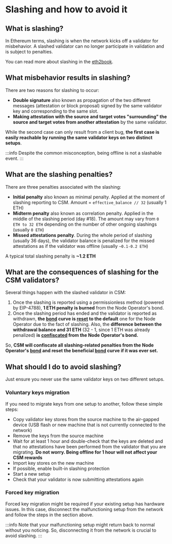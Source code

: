# Slashing and how to avoid it

## What is slashing?

In Ethereum terms, slashing is when the network kicks off a validator for misbehavior. A slashed validator can no longer participate in validation and is subject to penalties.

You can read more about slashing in the [eth2book](https://eth2book.info/capella/part2/incentives/slashing/).

## What misbehavior results in slashing?

There are two reasons for slashing to occur:

- **Double signature** also known as propagation of the two different messages (attestation or block proposal) signed by the same validator key and corresponding to the same slot.
- **Making attestation with the source and target votes "surrounding" the source and target votes from another attestation** by the same validator.

While the second case can only result from a client bug, **the first case is easily reachable by running the same validator keys on two distinct setups**.

:::info
Despite the common misconception, being offline is not a slashable event.
:::

## What are the slashing penalties?

There are three penalties associated with the slashing:

- **Initial penalty** also known as minimal penalty. Applied at the moment of slashing reporting to CSM. Amount = `effective_balance // 32` (usually 1 ETH)
- **Midterm penalty** also known as correlation penalty. Applied in the middle of the slashing period (day #18). The amount may vary from `0 ETH to 32 ETH` depending on the number of other ongoing slashings (usually `0 ETH`)
- **Missed attestations penalty**. During the whole period of slashing (usually 36 days), the validator balance is penalized for the missed attestations as if the validator was offline (usually `~0.1-0.2 ETH`)

A typical total slashing penalty is **~1.2 ETH**

## What are the consequences of slashing for the CSM validators?

Several things happen with the slashed validator in CSM:

1. Once the slashing is reported using a permissionless method (powered by EIP-4788), **1 ETH penalty is burned** from the Node Operator's bond.
2. Once the slashing period has ended and the validator is reported as withdrawn, **the [bond](../join-csm#bond) curve is [reset](/staking-modules/csm/penalties.md#benefits-reset) to the default** one for the Node Operator due to the fact of slashing. Also, the **difference between the withdrawal balance and 31 ETH** (32 - 1, since 1 ETH was already penalized) **is [confiscated](/staking-modules/csm/penalties.md#reasons) from the Node Operator's bond.**

So, **CSM will confiscate all slashing-related penalties from the Node Operator's [bond](../join-csm#bond) and reset the beneficial [bond](../join-csm#bond) curve if it was ever set.**

## What should I do to avoid slashing?

Just ensure you never use the same validator keys on two different setups.

### Voluntary keys migration

If you need to migrate keys from one setup to another, follow these simple steps:

- Copy validator key stores from the source machine to the air-gapped device (USB flash or new machine that is not currently connected to the network)
- Remove the keys from the source machine
- Wait for at least 1 hour and double-check that the keys are deleted and that no attestations have been performed from the validator that you are migrating. **Do not worry. Being offline for 1 hour will not affect your CSM rewards**
- Import key stores on the new machine
- If possible, enable built-in slashing protection
- Start a new setup
- Check that your validator is now submitting attestations again

### Forced key migration

Forced key migration might be required if your existing setup has hardware issues. In this case, disconnect the malfunctioning setup from the network and follow the steps in the section above.

:::info
Note that your malfunctioning setup might return back to normal without you noticing. So, disconnecting it from the network is crucial to avoid slashing.
:::
